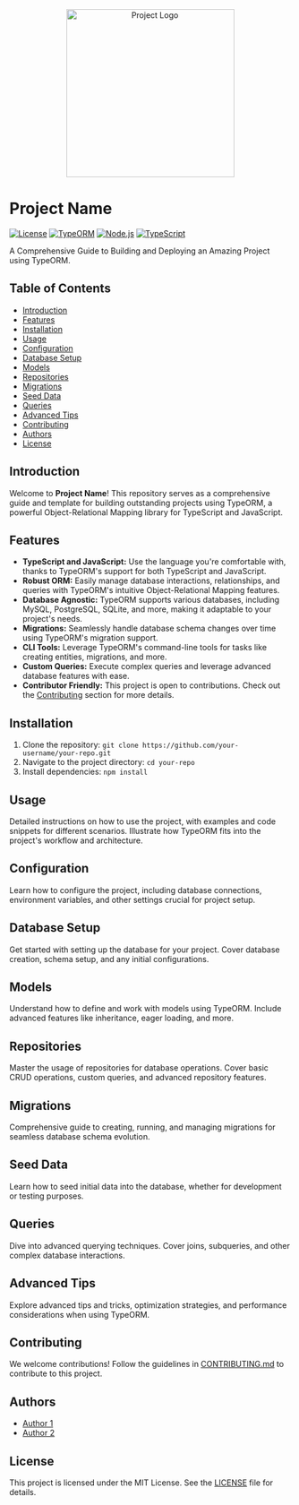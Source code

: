 <div align="center">
  <img src="project_logo.png" alt="Project Logo" width="300"/>
</div>

# Project Name

[![License](https://img.shields.io/badge/license-MIT-blue.svg)](LICENSE)
[![TypeORM](https://img.shields.io/badge/TypeORM-v{{TYPEORM_VERSION}}-orange)](https://typeorm.io/)
[![Node.js](https://img.shields.io/badge/Node.js-v{{NODE_VERSION}}-green)](https://nodejs.org/)
[![TypeScript](https://img.shields.io/badge/TypeScript-v{{TYPESCRIPT_VERSION}}-blue)](https://www.typescriptlang.org/)

A Comprehensive Guide to Building and Deploying an Amazing Project using TypeORM.

## Table of Contents

- [Introduction](#introduction)
- [Features](#features)
- [Installation](#installation)
- [Usage](#usage)
- [Configuration](#configuration)
- [Database Setup](#database-setup)
- [Models](#models)
- [Repositories](#repositories)
- [Migrations](#migrations)
- [Seed Data](#seed-data)
- [Queries](#queries)
- [Advanced Tips](#advanced-tips)
- [Contributing](#contributing)
- [Authors](#authors)
- [License](#license)

## Introduction

Welcome to **Project Name**! This repository serves as a comprehensive guide and template for building outstanding projects using TypeORM, a powerful Object-Relational Mapping library for TypeScript and JavaScript.

## Features

- **TypeScript and JavaScript:** Use the language you're comfortable with, thanks to TypeORM's support for both TypeScript and JavaScript.
- **Robust ORM:** Easily manage database interactions, relationships, and queries with TypeORM's intuitive Object-Relational Mapping features.
- **Database Agnostic:** TypeORM supports various databases, including MySQL, PostgreSQL, SQLite, and more, making it adaptable to your project's needs.
- **Migrations:** Seamlessly handle database schema changes over time using TypeORM's migration support.
- **CLI Tools:** Leverage TypeORM's command-line tools for tasks like creating entities, migrations, and more.
- **Custom Queries:** Execute complex queries and leverage advanced database features with ease.
- **Contributor Friendly:** This project is open to contributions. Check out the [Contributing](#contributing) section for more details.

## Installation

1. Clone the repository: `git clone https://github.com/your-username/your-repo.git`
2. Navigate to the project directory: `cd your-repo`
3. Install dependencies: `npm install`

## Usage

Detailed instructions on how to use the project, with examples and code snippets for different scenarios. Illustrate how TypeORM fits into the project's workflow and architecture.

## Configuration

Learn how to configure the project, including database connections, environment variables, and other settings crucial for project setup.

## Database Setup

Get started with setting up the database for your project. Cover database creation, schema setup, and any initial configurations.

## Models

Understand how to define and work with models using TypeORM. Include advanced features like inheritance, eager loading, and more.

## Repositories

Master the usage of repositories for database operations. Cover basic CRUD operations, custom queries, and advanced repository features.

## Migrations

Comprehensive guide to creating, running, and managing migrations for seamless database schema evolution.

## Seed Data

Learn how to seed initial data into the database, whether for development or testing purposes.

## Queries

Dive into advanced querying techniques. Cover joins, subqueries, and other complex database interactions.

## Advanced Tips

Explore advanced tips and tricks, optimization strategies, and performance considerations when using TypeORM.

## Contributing

We welcome contributions! Follow the guidelines in [CONTRIBUTING.md](CONTRIBUTING.md) to contribute to this project.

## Authors

- [Author 1](https://github.com/author1)
- [Author 2](https://github.com/author2)

## License

This project is licensed under the MIT License. See the [LICENSE](LICENSE) file for details.
